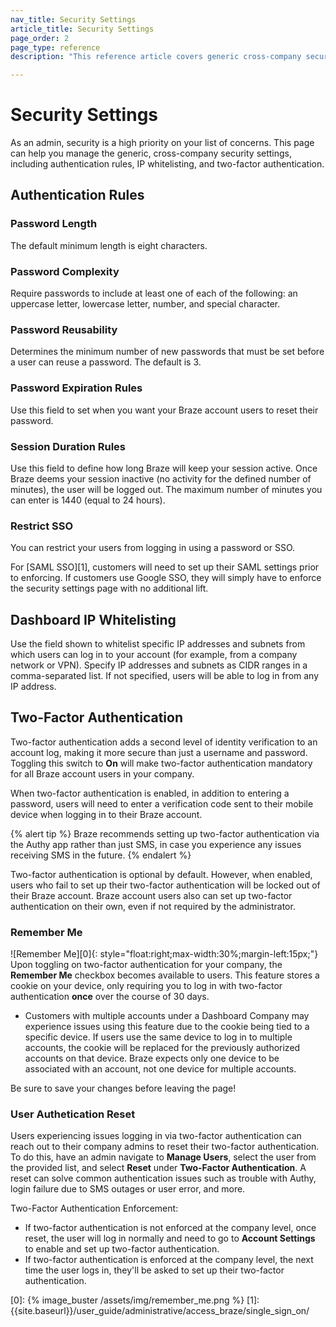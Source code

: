 ```yaml
---
nav_title: Security Settings
article_title: Security Settings
page_order: 2
page_type: reference
description: "This reference article covers generic cross-company security settings, including authentication rules, IP whitelisting, and two-factor authentication (2FA)."

---
```


# Security Settings

As an admin, security is a high priority on your list of concerns. This page can help you manage the generic, cross-company security settings, including authentication rules, IP whitelisting, and two-factor authentication.

## Authentication Rules

### Password Length
The default minimum length is eight characters.

### Password Complexity
Require passwords to include at least one of each of the following: an uppercase letter, lowercase letter, number, and special character.

### Password Reusability
Determines the minimum number of new passwords that must be set before a user can reuse a password. The default is 3.

### Password Expiration Rules
Use this field to set when you want your Braze account users to reset their password.

### Session Duration Rules
Use this field to define how long Braze will keep your session active. Once Braze deems your session inactive (no activity for the defined number of minutes), the user will be logged out. The maximum number of minutes you can enter is 1440 (equal to 24 hours).

### Restrict SSO
You can restrict your users from logging in using a password or SSO.

For [SAML SSO][1], customers will need to set up their SAML settings prior to enforcing. If customers use Google SSO, they will simply have to enforce the security settings page with no additional lift.

## Dashboard IP Whitelisting
Use the field shown to whitelist specific IP addresses and subnets from which users can log in to your account (for example, from a company network or VPN). Specify IP addresses and subnets as CIDR ranges in a comma-separated list. If not specified, users will be able to log in from any IP address.

## Two-Factor Authentication
Two-factor authentication adds a second level of identity verification to an account log, making it more secure than just a username and password. Toggling this switch to __On__ will make two-factor authentication mandatory for all Braze account users in your company.

When two-factor authentication is enabled, in addition to entering a password, users will need to enter a verification code sent to their mobile device when logging in to their Braze account.

{% alert tip %} Braze recommends setting up two-factor authentication via the Authy app rather than just SMS, in case you experience any issues receiving SMS in the future. {% endalert %}

Two-factor authentication is optional by default. However, when enabled, users who fail to set up their two-factor authentication will be locked out of their Braze account. Braze account users also can set up two-factor authentication on their own, even if not required by the administrator.

### __Remember Me__
![Remember Me][0]{: style="float:right;max-width:30%;margin-left:15px;"}
Upon toggling on two-factor authentication for your company, the __Remember Me__ checkbox becomes available to users. This feature stores a cookie on your device, only requiring you to log in with two-factor authentication __once__ over the course of 30 days. 

- Customers with multiple accounts under a Dashboard Company may experience issues using this feature due to the cookie being tied to a specific device. If users use the same device to log in to multiple accounts, the cookie will be replaced for the previously authorized accounts on that device. Braze expects only one device to be associated with an account, not one device for multiple accounts. 

Be sure to save your changes before leaving the page!

### User Authetication Reset

Users experiencing issues logging in via two-factor authentication can reach out to their company admins to reset their two-factor authentication. To do this, have an admin navigate to __Manage Users__, select the user from the provided list, and select __Reset__ under __Two-Factor Authentication__. A reset can solve common authentication issues such as trouble with Authy, login failure due to SMS outages or user error, and more. 

Two-Factor Authentication Enforcement:
- If two-factor authentication is not enforced at the company level, once reset, the user will log in normally and need to go to __Account Settings__ to enable and set up two-factor authentication. 
- If two-factor authentication is enforced at the company level, the next time the user logs in, they'll be asked to set up their two-factor authentication.


[0]: {% image_buster /assets/img/remember_me.png %}
[1]: {{site.baseurl}}/user_guide/administrative/access_braze/single_sign_on/
